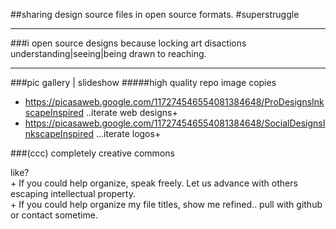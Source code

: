 ##sharing design source files in open source formats. #superstruggle
- - -
###i open source designs because locking art disactions understanding|seeing|being drawn to reaching.
* * *
###pic gallery | slideshow
#####high quality repo image copies
- https://picasaweb.google.com/117274546554081384648/ProDesignsInkscapeInspired ..iterate web designs+
- https://picasaweb.google.com/117274546554081384648/SocialDesignsInkscapeInspired ...iterate logos+
  
###(ccc) completely creative commons

like?  
\+ If you could help organize, speak freely. Let us advance with others escaping intellectual property.  
\+ If you could help organize my file titles, show me refined.. pull with github or contact sometime.  
